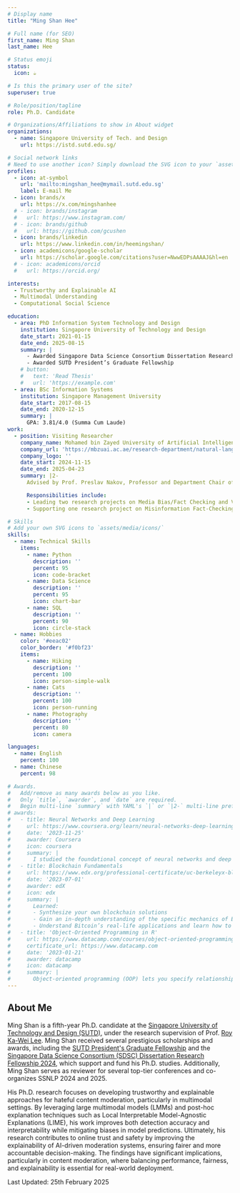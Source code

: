 ```yaml
---
# Display name
title: "Ming Shan Hee"

# Full name (for SEO)
first_name: Ming Shan
last_name: Hee

# Status emoji
status:
  icon: ☕️

# Is this the primary user of the site?
superuser: true

# Role/position/tagline
role: Ph.D. Candidate

# Organizations/Affiliations to show in About widget
organizations:
  - name: Singapore University of Tech. and Design
    url: https://istd.sutd.edu.sg/

# Social network links
# Need to use another icon? Simply download the SVG icon to your `assets/media/icons/` folder.
profiles:
  - icon: at-symbol
    url: 'mailto:mingshan_hee@mymail.sutd.edu.sg'
    label: E-mail Me
  - icon: brands/x
    url: https://x.com/mingshanhee
  # - icon: brands/instagram
  #   url: https://www.instagram.com/
  # - icon: brands/github
  #   url: https://github.com/gcushen
  - icon: brands/linkedin
    url: https://www.linkedin.com/in/heemingshan/
  - icon: academicons/google-scholar
    url: https://scholar.google.com/citations?user=NwwEDPsAAAAJ&hl=en
  # - icon: academicons/orcid
  #   url: https://orcid.org/

interests:
  - Trustworthy and Explainable AI
  - Multimodal Understanding
  - Computational Social Science

education:
  - area: PhD Information System Technology and Design
    institution: Singapore University of Technology and Design
    date_start: 2021-01-15
    date_end: 2025-08-15
    summary: |
      - Awarded Singapore Data Science Consortium Dissertation Research Fellowship
      - Awarded SUTD President’s Graduate Fellowship
    # button:
    #   text: 'Read Thesis'
    #   url: 'https://example.com'
  - area: BSc Information Systems
    institution: Singapore Management University
    date_start: 2017-08-15
    date_end: 2020-12-15
    summary: |
      GPA: 3.81/4.0 (Summa Cum Laude)
work:
  - position: Visiting Researcher
    company_name: Mohamed bin Zayed University of Artificial Intelligence
    company_url: 'https://mbzuai.ac.ae/research-department/natural-language-processing-department/'
    company_logo: ''
    date_start: 2024-11-15
    date_end: 2025-04-23
    summary: |2-
      Advised by Prof. Preslav Nakov, Professor and Department Chair of Natural Language Processing.

      Responsibilities include:
      - Leading two research projects on Media Bias/Fact Checking and Visual Question Answering
      - Supporting one research project on Misinformation Fact-Checking

# Skills
# Add your own SVG icons to `assets/media/icons/`
skills:
  - name: Technical Skills
    items:
      - name: Python
        description: ''
        percent: 95
        icon: code-bracket
      - name: Data Science
        description: ''
        percent: 95
        icon: chart-bar
      - name: SQL
        description: ''
        percent: 90
        icon: circle-stack
  - name: Hobbies
    color: '#eeac02'
    color_border: '#f0bf23'
    items:
      - name: Hiking
        description: ''
        percent: 100
        icon: person-simple-walk
      - name: Cats
        description: ''
        percent: 100
        icon: person-running
      - name: Photography
        description: ''
        percent: 80
        icon: camera

languages:
  - name: English
    percent: 100
  - name: Chinese
    percent: 98

# Awards.
#   Add/remove as many awards below as you like.
#   Only `title`, `awarder`, and `date` are required.
#   Begin multi-line `summary` with YAML's `|` or `|2-` multi-line prefix and indent 2 spaces below.
# awards:
#   - title: Neural Networks and Deep Learning
#     url: https://www.coursera.org/learn/neural-networks-deep-learning
#     date: '2023-11-25'
#     awarder: Coursera
#     icon: coursera
#     summary: |
#       I studied the foundational concept of neural networks and deep learning. By the end, I was familiar with the significant technological trends driving the rise of deep learning; build, train, and apply fully connected deep neural networks; implement efficient (vectorized) neural networks; identify key parameters in a neural network’s architecture; and apply deep learning to your own applications.
#   - title: Blockchain Fundamentals
#     url: https://www.edx.org/professional-certificate/uc-berkeleyx-blockchain-fundamentals
#     date: '2023-07-01'
#     awarder: edX
#     icon: edx
#     summary: |
#       Learned:
#       - Synthesize your own blockchain solutions
#       - Gain an in-depth understanding of the specific mechanics of Bitcoin
#       - Understand Bitcoin’s real-life applications and learn how to attack and destroy Bitcoin, Ethereum, smart contracts and Dapps, and alternatives to Bitcoin’s Proof-of-Work consensus algorithm
#   - title: 'Object-Oriented Programming in R'
#     url: https://www.datacamp.com/courses/object-oriented-programming-with-s3-and-r6-in-r
#     certificate_url: https://www.datacamp.com
#     date: '2023-01-21'
#     awarder: datacamp
#     icon: datacamp
#     summary: |
#       Object-oriented programming (OOP) lets you specify relationships between functions and the objects that they can act on, helping you manage complexity in your code. This is an intermediate level course, providing an introduction to OOP, using the S3 and R6 systems. S3 is a great day-to-day R programming tool that simplifies some of the functions that you write. R6 is especially useful for industry-specific analyses, working with web APIs, and building GUIs.
---
```

## About Me

Ming Shan is a fifth-year Ph.D. candidate at the [Singapore University of Technology and Design (SUTD)](https://istd.sutd.edu.sg/), under the research supervision of Prof. [Roy Ka-Wei Lee](https://info.roylee.sg/). Ming Shan received several prestigious scholarships and awards, including the [SUTD President's Graduate Fellowship](https://www.sutd.edu.sg/admissions/graduate/scholarship/sutd-graduate-fellowships-scholarships/) and the [Singapore Data Science Consortium (SDSC) Dissertation Research Fellowship 2024](https://sdsc.sg/fellowship/), which support and fund his Ph.D. studies. Additionally, Ming Shan serves as reviewer for several top-tier conferences and co-organizes SSNLP 2024 and 2025.

His Ph.D. research focuses on developing trustworthy and explainable approaches for hateful content moderation, particularly in multimodal settings. By leveraging large multimodal models (LMMs) and post-hoc explanation techniques such as Local Interpretable Model-Agnostic Explanations (LIME), his work improves both detection accuracy and interpretability while mitigating biases in model predictions. Ultimately, his research contributes to online trust and safety by improving the explainability of AI-driven moderation systems, ensuring fairer and more accountable decision-making. The findings have significant implications, particularly in content moderation, where balancing performance, fairness, and explainability is essential for real-world deployment.

Last Updated: 25th February 2025